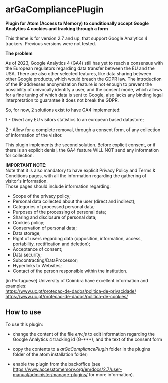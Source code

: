 # arGaCompliancePlugin
__Plugin for Atom (Access to Memory) to conditionally accept Google Analytics 4 cookies and tracking through a form__

This theme is for version 2.7 and up, that support Google Analytics 4 trackers. Previous versions were not tested.

__The problem__

As of 2023, Google Analytics 4 (GA4) still has yet to reach a consensus with the European regulators regarding data transfer between the EU and the USA. There are also other selected features, like data sharing between other Google products, which would breach the GDPR law. The introduction of the IP addresses anonymization feature is not enough to prevent the possibility of univocally identify a user, and the consent mode, which allows for a fine tuning of which data is sent to Google, also lacks any binding legal interpretation to guarantee it does not break the GDPR.

So, for now, 2 solutions exist to have GA4 implemented:

1 - Divert any EU visitors statistics to an european based datastore;  

2 - Allow for a complete removal, through a consent form, of any collection of information of the visitor.

This plugin implements the second solution. Before explicit consent, or if there is an explicit denial, the GA4 feature WILL NOT send any information for collection.   

**IMPORTANT NOTE**:   
Note that it is also mandatory to have explicit Privacy Policy and Terms & Conditions pages, with all the information regarding the gathering of visitor's information.  
Those pages should include information regarding:  

* Scope of the privacy policy;
* Personal data collected about the user (direct and indirect);
* Categories of processed personal data;
* Purposes of the processing of personal data;
* Sharing and disclosure of personal data;
* Cookies policy;
* Conservation of personal data;
* Data storage;
* Right of users regarding data (opposition, information, access, portability, rectification and deletion);
* Acceptance of consent;
* Data security;
* Subcontracting/DataProcessor;
* Hyperlinks to Websites;
* Contact of the person responsible within the institution.

[in Portuguese] University of Coimbra have excellent information and examples:  
https://www.uc.pt/protecao-de-dados/politica-de-privacidade/  
https://www.uc.pt/protecao-de-dados/politica-de-cookies/

## How to use

To use this plugin: 

* change the content of the file *env.js* to edit information regarding the Google Analytics 4 tracking id (G-***), and the text of the consent form  
* copy the contents to a *arGaCompliancePlugin* folder in the plugins folder of the atom installation folder;

* enable the plugin from the backoffice (see https://www.accesstomemory.org/en/docs/2.7/user-manual/administer/manage-plugins/ for more information).